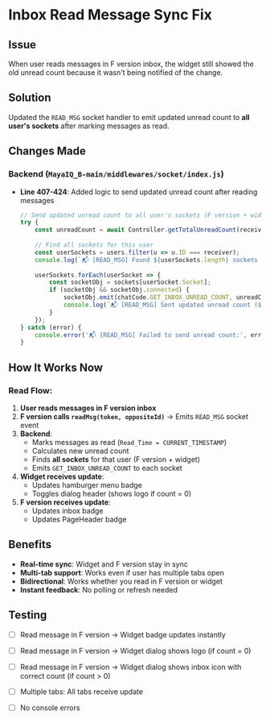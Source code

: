 # Inbox Read Message Sync Fix

## Issue
When user reads messages in F version inbox, the widget still showed the old unread count because it wasn't being notified of the change.

## Solution
Updated the `READ_MSG` socket handler to emit updated unread count to **all user's sockets** after marking messages as read.

## Changes Made

### Backend (`MayaIQ_B-main/middlewares/socket/index.js`)
- **Line 407-424**: Added logic to send updated unread count after reading messages
  ```javascript
  // Send updated unread count to all user's sockets (F version + widget)
  try {
      const unreadCount = await Controller.getTotalUnreadCount(receiver);
      
      // Find all sockets for this user
      const userSockets = users.filter(u => u.ID === receiver);
      console.log(`📬 [READ_MSG] Found ${userSockets.length} sockets for user ${receiver}`);
      
      userSockets.forEach(userSocket => {
          const socketObj = sockets[userSocket.Socket];
          if (socketObj && socketObj.connected) {
              socketObj.emit(chatCode.GET_INBOX_UNREAD_COUNT, unreadCount);
              console.log(`📬 [READ_MSG] Sent updated unread count (${unreadCount}) to socket ${userSocket.Socket}`);
          }
      });
  } catch (error) {
      console.error('📬 [READ_MSG] Failed to send unread count:', error);
  }
  ```

## How It Works Now

### Read Flow:
1. **User reads messages in F version inbox**
2. **F version calls `readMsg(token, oppositeId)`** → Emits `READ_MSG` socket event
3. **Backend**:
   - Marks messages as read (`Read_Time = CURRENT_TIMESTAMP`)
   - Calculates new unread count
   - Finds **all sockets** for that user (F version + widget)
   - Emits `GET_INBOX_UNREAD_COUNT` to each socket
4. **Widget receives update**:
   - Updates hamburger menu badge
   - Toggles dialog header (shows logo if count = 0)
5. **F version receives update**:
   - Updates inbox badge
   - Updates PageHeader badge

## Benefits
- **Real-time sync**: Widget and F version stay in sync
- **Multi-tab support**: Works even if user has multiple tabs open
- **Bidirectional**: Works whether you read in F version or widget
- **Instant feedback**: No polling or refresh needed

## Testing
- [ ] Read message in F version → Widget badge updates instantly
- [ ] Read message in F version → Widget dialog shows logo (if count = 0)
- [ ] Read message in F version → Widget dialog shows inbox icon with correct count (if count > 0)
- [ ] Multiple tabs: All tabs receive update
- [ ] No console errors


